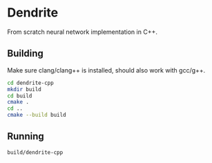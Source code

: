 # Dendrite
From scratch neural network implementation in C++.

## Building
Make sure clang/clang++ is installed, should also work with gcc/g++.

```bash
cd dendrite-cpp
mkdir build
cd build
cmake .
cd ..
cmake --build build
```

## Running

```bash
build/dendrite-cpp
```
